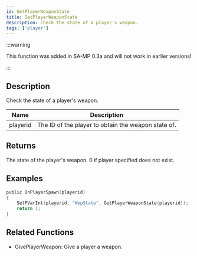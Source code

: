 ```yaml
---
id: GetPlayerWeaponState
title: GetPlayerWeaponState
description: Check the state of a player's weapon.
tags: ['player']
---
```


:::warning

This function was added in SA-MP 0.3a and will not work in earlier versions!

:::

## Description

Check the state of a player's weapon.


| Name | Description |
|------|-------------|
|playerid | The ID of the player to obtain the weapon state of.|


## Returns

The state of the player's weapon. 0 if player specified does not exist.


## Examples


```c
public OnPlayerSpawn(playerid)
{
    SetPVarInt(playerid, "WepState", GetPlayerWeaponState(playerid));
    return 1;
}
```


## Related Functions


-  GivePlayerWeapon: Give a player a weapon.